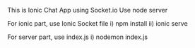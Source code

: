 This is Ionic Chat App using Socket.io
Use node server

For ionic part, use Ionic Socket file
i) npm install
ii) ionic serve

For server part, use index.js
i) nodemon index.js

